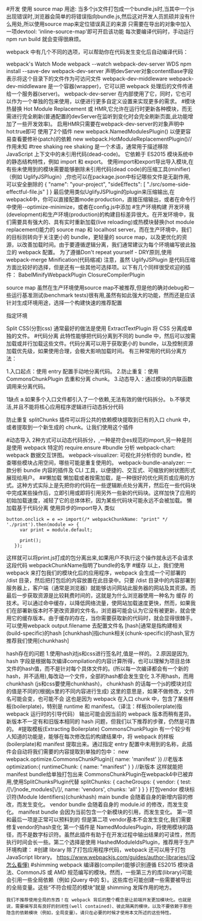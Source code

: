#开发
使用 source map
用途: 当多个js文件打包成一个bundle.js时,当其中一个js出现错误时,浏览器会简单的将错误指向bundle.js,然后这对开发人员凯硕并没有什么用处,所以使用source map来定位错误真正的来源
只需要在导出的对象中加入一项devtool: 'inline-source-map'即可开启该功能
每次要编译代码时，手动运行 npm run build 就会变得很麻烦。

webpack 中有几个不同的选项，可以帮助你在代码发生变化后自动编译代码：

webpack's Watch Mode 
webpack --watch
webpack-dev-server WDS
npm install --save-dev webpack-dev-server
声明devServer对象contentBase字段表示将这个目录下的文件作为可访问文件
webpack-dev-middleware
webpack-dev-middleware 是一个容器(wrapper)，它可以把 webpack 处理后的文件传递给一个服务器(server)。 webpack-dev-server 在内部使用了它，同时，它也可以作为一个单独的包来使用，以便进行更多自定义设置来实现更多的需求。
#模块热替换
Hot Module Replacement 或 HMR,它允许在运行时更新各种模块，而无需进行完全刷新(普通配置的devServer在监听到变化时会完全刷新页面,此功能增加了一些开发效率)。
启用HMR只需要在webpack-dev-server的对象声明中hot:true即可
使用了2个插件
new webpack.NamedModulesPlugin() 以便更容易查看要修补(patch)的依赖
new webpack.HotModuleReplacementPlugin()//作用未知
#tree shaking
ree shaking 是一个术语，通常用于描述移除 JavaScript 上下文中的未引用代码(dead-code)。
它依赖于 ES2015 模块系统中的静态结构特性，例如 import 和 export。
使用import和export导出导入模块,在有些未使用到的模块需要能够删除未引用代码(dead code)的压缩工具(minifier)（例如 UglifyJSPlugin）,你也可以在package.json中标记哪些文件是无副作用,可以安全删除的
{
  "name": "your-project",
  "sideEffects": [
    "./src/some-side-effectful-file.js"
  ]
}
最后使用类似UglifyJSPlugin的plugin来压缩输出,在webpack4中，你可以直接配置mode:production，直接压缩输出，或者在命令行中使用--optimize-minimize，或者在config.js中添加
#生产环境构建
开发环境(development)和生产环境(production)的构建目标差异很大。在开发环境中，我们需要具有强大的、具有实时重新加载(live reloading)或热模块替换(hot module replacement)能力的 source map 和 localhost server。而在生产环境中，我们的目标则转向于关注更小的 bundle，更轻量的 source map，以及更优化的资源，以改善加载时间。由于要遵循逻辑分离，我们通常建议为每个环境编写彼此独立的 webpack 配置。
为了遵循Don't repeat yourself - DRY原则,使用 webpack-merge
Minification(代码缩减)
注意，虽然 UglifyJSPlugin 是代码压缩方面比较好的选择，但是还有一些其他可选择项。以下有几个同样很受欢迎的插件：
BabelMinifyWebpackPlugin
ClosureCompilerPlugin


source map
虽然在生产环境使用source map不被推荐,但是他的确对debug和一些运行基准测试(benchmark tests)很有用,虽然有如此强大的功能，然而还是应该针对生成环境用途，选择一个构建快速的推荐配置

指定环境

Split CSS(分割css)
通常最好的做法是使用 ExtractTextPlugin 将 CSS 分离成单独的文件。
#代码分离
此特性能够把代码分离到不同的 bundle 中，然后可以按需加载或并行加载这些文件。代码分离可以用于获取更小的 bundle，以及控制资源加载优先级，如果使用合理，会极大影响加载时间。
有三种常用的代码分离方法：

1.入口起点：使用 entry 配置手动地分离代码。
2.防止重复：使用 CommonsChunkPlugin 去重和分离 chunk。
3.动态导入：通过模块的内联函数调用来分离代码。

1缺点
a.如果多个入口文件都引入了一个依赖,无法有效的做代码拆分。
b.不够灵活,并且不能将核心应用程序逻辑进行动态拆分代码

防止重复
splitChunks 插件可以将公共的依赖模块提取到已有的入口 chunk 中，或者提取到一个新生成的 chunk。让我们使用这个插件

#动态导入
2种方式可以动态代码拆分，,一种是符合es规范的import,另一种是则是使用 webpack 特定的 require.ensure
#bundle 分析
webpack-chart: webpack 数据交互饼图。
webpack-visualizer: 可视化并分析你的 bundle，检查哪些模块占用空间，哪些可能是重复使用的。
webpack-bundle-analyzer: 一款分析 bundle 内容的插件及 CLI 工具，以便捷的、交互式、可缩放的树状图形式展现给用户。
##懒加载
懒加载或者按需加载，是一种很好的优化网页或应用的方式。这种方式实际上是先把你的代码在一些逻辑断点处分离开，然后在一些代码块中完成某些操作后，立即引用或即将引用另外一些新的代码块。这样加快了应用的初始加载速度，减轻了它的总体体积，因为某些代码块可能永远不会被加载。
懒加载基于代码分离 使用异步的import导入 类似
```
button.onclick = e => import(/* webpackChunkName: "print" */ './print').then(module => {
     var print = module.default;

     print();
   });
```
这样就可以将print.js打成的包分离出来,如果用户不执行这个操作就永远不会请求这段代码
webpackChunkName指明了bundle的名字
#缓存
以上，我们使用 webpack 来打包我们的模块化后的应用程序，webpack 会生成一个可部署的 /dist 目录，然后把打包后的内容放置在此目录中。只要 /dist 目录中的内容部署到服务器上，客户端（通常是浏览器）就能够访问网站此服务器的网站及其资源。而最后一步获取资源是比较耗费时间的，这就是为什么浏览器使用一种名为 缓存 的技术。可以通过命中缓存，以降低网络流量，使网站加载速度更快，然而，如果我们在部署新版本时不更改资源的文件名，浏览器可能会认为它没有被更新，就会使用它的缓存版本。由于缓存的存在，当你需要获取新的代码时，就会显得很棘手。
可以使用webpack output.filename 去配置文件名 [hash]通常是指构建相关(build-specific)的hash [chunkhash]指chunk相关(chunk-specific)的hash,官方推荐我们使用[chunkhash]

hash存在的问题
1.使用hash对js和css进行签名时,值是一样的。
2.原因是因为, hash 字段是根据每次编译compilation的内容计算所得，也可以理解为项目总体文件的hash值，而不是针对每个具体文件的。(所以每一次编译都会有一个新的hash，并不适用),每改动一个文件，全部的hash都会发生变化
3.不用hash，而用 chunkhash (js和css要使用chunkhash)， chunkhash 的话每一个js的模块对应的值是不同的(根据js里的不同内容进行生成)
这里的意思是，如果不做修改，文件名可能会变，也可能不会
这也是因为 webpack 在入口 chunk 中，包含了某些样板(boilerplate)，特别是 runtime 和 manifest。（译注：样板(boilerplate)指 webpack 运行时的引导代码）
输出可能会因当前的 webpack 版本而稍有差异。新版本不一定有和旧版本相同的 hash 问题，但我们以下推荐的步骤，仍然是可靠的。
#提取模板(Extracting Boilerplate)
CommonsChunkPlugin 有一个较少有人知道的功能是，能够在每次修改后的构建结果中，将 webpack 的样板(boilerplate)和 manifest 提取出来。通过指定 entry 配置中未用到的名称，此插件会自动将我们需要的内容提取到单独的包中：
     new webpack.optimize.CommonsChunkPlugin({
       name: 'manifest'
     })
 //老版本
 optimization:{
      runtimeChunk: {
        name: "manifest"
      }
    }
 //新版本
 这样就能把manifest bundle给单独打包出来
 CommonsChunkPlugin在webpack4中已被弃用,使用SplitChunksPlugin代替
 splitChunks: {
          cacheGroups: {
            vendor: {
              test: /[\\/]node_modules[\\/]/,
              name: 'vendors',
              chunks: 'all'
            }
          }
        }
        打包vendor
 模块标识符(Module Identifiers)(chunkhash)
    main bundle 会随着自身的新增内容的修改，而发生变化。
    vendor bundle 会随着自身的 module.id 的修改，而发生变化。
    manifest bundle 会因为当前包含一个新模块的引用，而发生变化。
  第一项和最后一项是正常可以预料到的 但是第二项 vendor基本不会发生变化,我们需要修复vendor的hash变化
  第一个插件是 NamedModulesPlugin，将使用模块的路径，而不是数字标识符。虽然此插件有助于在开发过程中输出结果的可读性，然而执行时间会长一些。第二个选择是使用 HashedModuleIdsPlugin，推荐用于生产环境构建：
  #创建 library
  除了打包应用程序代码，webpack 还可以用于打包 JavaScript library。
  https://www.webpackjs.com/guides/author-libraries/(没怎么看懂)
  #shimming
    webpack 编译器(compiler)能够识别遵循 ES2015 模块语法、CommonJS 或 AMD 规范编写的模块。然而，一些第三方的库(library)可能会引用一些全局依赖（例如 jQuery 中的 $）。这些库也可能创建一些需要被导出的全局变量。这些“不符合规范的模块”就是 shimming 发挥作用的地方。
    
    我们不推荐使用全局的东西！在 webpack 背后的整个概念是让前端开发更加模块化。也就是说，需要编写具有良好的封闭性(well contained)、彼此隔离的模块，以及不要依赖于那些隐含的依赖模块（例如，全局变量）。请只在必要的时候才使用本文所述的这些特性。